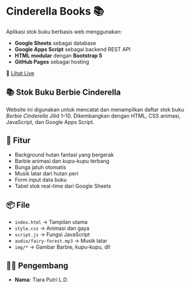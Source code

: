 # Cinderella Books 📚

Aplikasi stok buku berbasis web menggunakan:
- **Google Sheets** sebagai database
- **Google Apps Script** sebagai backend REST API
- **HTML modular** dengan **Bootstrap 5**
- **GitHub Pages** sebagai hosting

🔗 [Lihat Live](https://tiarapld.github.io/Cinderella-Books/)

## 📚 Stok Buku Berbie Cinderella

Website ini digunakan untuk mencatat dan menampilkan daftar stok buku *Berbie Cinderella* Jilid 1–10. Dikembangkan dengan HTML, CSS animasi, JavaScript, dan Google Apps Script.

## 🎨 Fitur
- Background hutan fantasi yang bergerak
- Barbie animasi dan kupu-kupu terbang
- Bunga jatuh otomatis
- Musik latar dari hutan peri
- Form input data buku
- Tabel stok real-time dari Google Sheets

## 📦 File
- `index.html` → Tampilan utama
- `style.css` → Animasi dan gaya
- `script.js` → Fungsi JavaScript
- `audio/fairy-forest.mp3` → Musik latar
- `img/*` → Gambar Barbie, kupu-kupu, dll

## 👩‍💻 Pengembang
- **Nama**: Tiara Putri L.D.
